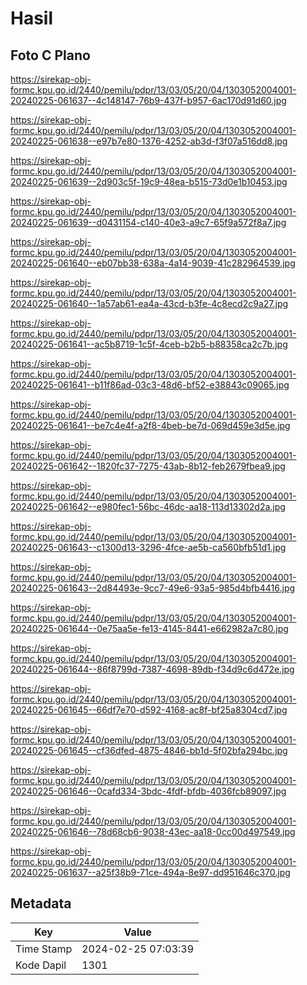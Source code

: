 # Hasil

## Foto C Plano

https://sirekap-obj-formc.kpu.go.id/2440/pemilu/pdpr/13/03/05/20/04/1303052004001-20240225-061637--4c148147-76b9-437f-b957-6ac170d91d60.jpg

https://sirekap-obj-formc.kpu.go.id/2440/pemilu/pdpr/13/03/05/20/04/1303052004001-20240225-061638--e97b7e80-1376-4252-ab3d-f3f07a516dd8.jpg

https://sirekap-obj-formc.kpu.go.id/2440/pemilu/pdpr/13/03/05/20/04/1303052004001-20240225-061639--2d903c5f-19c9-48ea-b515-73d0e1b10453.jpg

https://sirekap-obj-formc.kpu.go.id/2440/pemilu/pdpr/13/03/05/20/04/1303052004001-20240225-061639--d0431154-c140-40e3-a9c7-65f9a572f8a7.jpg

https://sirekap-obj-formc.kpu.go.id/2440/pemilu/pdpr/13/03/05/20/04/1303052004001-20240225-061640--eb07bb38-638a-4a14-9039-41c282964539.jpg

https://sirekap-obj-formc.kpu.go.id/2440/pemilu/pdpr/13/03/05/20/04/1303052004001-20240225-061640--1a57ab61-ea4a-43cd-b3fe-4c8ecd2c9a27.jpg

https://sirekap-obj-formc.kpu.go.id/2440/pemilu/pdpr/13/03/05/20/04/1303052004001-20240225-061641--ac5b8719-1c5f-4ceb-b2b5-b88358ca2c7b.jpg

https://sirekap-obj-formc.kpu.go.id/2440/pemilu/pdpr/13/03/05/20/04/1303052004001-20240225-061641--b11f86ad-03c3-48d6-bf52-e38843c09065.jpg

https://sirekap-obj-formc.kpu.go.id/2440/pemilu/pdpr/13/03/05/20/04/1303052004001-20240225-061641--be7c4e4f-a2f8-4beb-be7d-069d459e3d5e.jpg

https://sirekap-obj-formc.kpu.go.id/2440/pemilu/pdpr/13/03/05/20/04/1303052004001-20240225-061642--1820fc37-7275-43ab-8b12-feb2679fbea9.jpg

https://sirekap-obj-formc.kpu.go.id/2440/pemilu/pdpr/13/03/05/20/04/1303052004001-20240225-061642--e980fec1-56bc-46dc-aa18-113d13302d2a.jpg

https://sirekap-obj-formc.kpu.go.id/2440/pemilu/pdpr/13/03/05/20/04/1303052004001-20240225-061643--c1300d13-3296-4fce-ae5b-ca560bfb51d1.jpg

https://sirekap-obj-formc.kpu.go.id/2440/pemilu/pdpr/13/03/05/20/04/1303052004001-20240225-061643--2d84493e-9cc7-49e6-93a5-985d4bfb4416.jpg

https://sirekap-obj-formc.kpu.go.id/2440/pemilu/pdpr/13/03/05/20/04/1303052004001-20240225-061644--0e75aa5e-fe13-4145-8441-e662982a7c80.jpg

https://sirekap-obj-formc.kpu.go.id/2440/pemilu/pdpr/13/03/05/20/04/1303052004001-20240225-061644--86f8799d-7387-4698-89db-f34d9c6d472e.jpg

https://sirekap-obj-formc.kpu.go.id/2440/pemilu/pdpr/13/03/05/20/04/1303052004001-20240225-061645--66df7e70-d592-4168-ac8f-bf25a8304cd7.jpg

https://sirekap-obj-formc.kpu.go.id/2440/pemilu/pdpr/13/03/05/20/04/1303052004001-20240225-061645--cf36dfed-4875-4846-bb1d-5f02bfa294bc.jpg

https://sirekap-obj-formc.kpu.go.id/2440/pemilu/pdpr/13/03/05/20/04/1303052004001-20240225-061646--0cafd334-3bdc-4fdf-bfdb-4036fcb89097.jpg

https://sirekap-obj-formc.kpu.go.id/2440/pemilu/pdpr/13/03/05/20/04/1303052004001-20240225-061646--78d68cb6-9038-43ec-aa18-0cc00d497549.jpg

https://sirekap-obj-formc.kpu.go.id/2440/pemilu/pdpr/13/03/05/20/04/1303052004001-20240225-061637--a25f38b9-71ce-494a-8e97-dd951646c370.jpg


## Metadata

| Key        | Value               |
| ---------- | ------------------- |
| Time Stamp | 2024-02-25 07:03:39 |
| Kode Dapil | 1301                |



